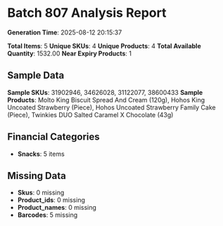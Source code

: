 # Batch 807 Analysis Report

**Generation Time**: 2025-08-12 20:15:37

**Total Items**: 5
**Unique SKUs**: 4
**Unique Products**: 4
**Total Available Quantity**: 1532.00
**Near Expiry Products**: 1

## Sample Data
**Sample SKUs**: 31902946, 34626028, 31122077, 38600433
**Sample Products**: Molto King Biscuit Spread And Cream (120g), Hohos King Uncoated Strawberry (Piece), Hohos Uncoated Strawberry Family Cake (Piece), Twinkies DUO Salted Caramel X Chocolate (43g)

## Financial Categories
- **Snacks**: 5 items

## Missing Data
- **Skus**: 0 missing
- **Product_ids**: 0 missing
- **Product_names**: 0 missing
- **Barcodes**: 5 missing

